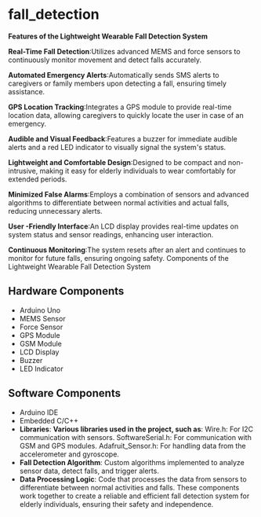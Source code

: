 # fall_detection
**Features of the Lightweight Wearable Fall Detection System**

**Real-Time Fall Detection**:Utilizes advanced MEMS and force sensors to continuously monitor movement and detect falls accurately.

**Automated Emergency Alerts**:Automatically sends SMS alerts to caregivers or family members upon detecting a fall, ensuring timely assistance.

**GPS Location Tracking**:Integrates a GPS module to provide real-time location data, allowing caregivers to quickly locate the user in case of an emergency.

**Audible and Visual Feedback**:Features a buzzer for immediate audible alerts and a red LED indicator to visually signal the system's status.

**Lightweight and Comfortable Design**:Designed to be compact and non-intrusive, making it easy for elderly individuals to wear comfortably for extended periods.

**Minimized False Alarms**:Employs a combination of sensors and advanced algorithms to differentiate between normal activities and actual falls, reducing unnecessary
alerts.

**User -Friendly Interface**:An LCD display provides real-time updates on system status and sensor readings, enhancing user interaction.

**Continuous Monitoring**:The system resets after an alert and continues to monitor for future falls, ensuring ongoing safety.
Components of the Lightweight Wearable Fall Detection System

## Hardware Components
- Arduino Uno
- MEMS Sensor
- Force Sensor
- GPS Module
- GSM Module
- LCD Display
- Buzzer
- LED Indicator
## Software Components
- Arduino IDE
- Embedded C/C++
- **Libraries**:
**Various libraries used in the project, such as**:
Wire.h: For I2C communication with sensors.
SoftwareSerial.h: For communication with GSM and GPS modules.
Adafruit_Sensor.h: For handling data from the accelerometer and gyroscope.
- **Fall Detection Algorithm**:
Custom algorithms implemented to analyze sensor data, detect falls, and trigger alerts.
- **Data Processing Logic**:
Code that processes the data from sensors to differentiate between normal activities and falls.
These components work together to create a reliable and efficient fall detection system for elderly individuals, ensuring their safety and independence.
